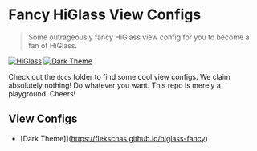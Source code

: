 # Fancy HiGlass View Configs

> Some outrageously fancy HiGlass view config for you to become a fan of HiGlass.

[![HiGlass](https://img.shields.io/badge/higlass-👍-red.svg?colorB=000000)](http://higlass.io)
[![Dark Theme](https://img.shields.io/badge/DarkTheme-😍-red.svg?colorB=000000)](https://flekschas.github.io/higlass-fancy)

Check out the `docs` folder to find some cool view configs. We claim absolutely nothing! Do whatever you want. This repo is merely a playground. Cheers!

## View Configs

- [Dark Theme]](https://flekschas.github.io/higlass-fancy)
